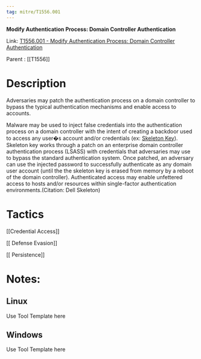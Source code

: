 ```yaml
---
tag: mitre/T1556.001
---
```


**Modify Authentication Process: Domain Controller Authentication**

Link: [T1556.001 - Modify Authentication Process: Domain Controller Authentication](https://attack.mitre.org/techniques/T1556/001)

Parent : [[T1556]]


# Description

Adversaries may patch the authentication process on a domain controller to bypass the typical authentication mechanisms and enable access to accounts. 

Malware may be used to inject false credentials into the authentication process on a domain controller with the intent of creating a backdoor used to access any user�s account and/or credentials (ex: [Skeleton Key](https://attack.mitre.org/software/S0007)). Skeleton key works through a patch on an enterprise domain controller authentication process (LSASS) with credentials that adversaries may use to bypass the standard authentication system. Once patched, an adversary can use the injected password to successfully authenticate as any domain user account (until the the skeleton key is erased from memory by a reboot of the domain controller). Authenticated access may enable unfettered access to hosts and/or resources within single-factor authentication environments.(Citation: Dell Skeleton)

# Tactics


[[Credential Access]]

[[ Defense Evasion]]

[[ Persistence]]


# Notes:

## Linux

Use Tool Template here

## Windows

Use Tool Template here